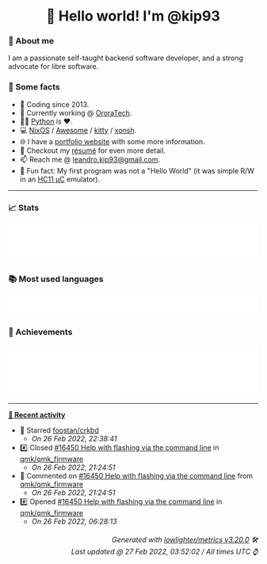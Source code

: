 <!-- README template, populated using this action:
     https://github.com/kip93/kip93/blob/main/.github/workflows/readme.yml. -->

<h1 align="center">👋 Hello world! I'm @kip93</h1> <!-- LOGIN => username -->

### 👤 About me

I am a passionate self-taught backend software developer, and a strong advocate for libre software.


### 💬 Some facts

* 📅 Coding since 2013.
* 💼 Currently working @ [OroraTech](https://ororatech.com/).
* 👨‍💻 [Python](https://github.com/search?q=user%3Akip93&l=python) is ❤️. <!-- LOGIN => username -->
* 💻 [NixOS](https://github.com/NixOS/) /
     [Awesome](https://github.com/awesomeWM/) /
     [kitty](https://github.com/kovidgoyal/kitty/) /
     [xonsh](https://github.com/xonsh/).
* 🌐 I have a [portfolio website](https://kip93.net/) with some more information.
* 📝 Checkout my [résumé](https://kip93.net/resume/) for even more detail.
* 📫 Reach me @ [leandro.kip93@gmail.com](mailto:leandro.kip93@gmail.com).
* 🎲 Fun fact: My first program was not a "Hello World" (it was simple R/W in an [HC11 µC](https://en.wikipedia.org/wiki/68HC11) emulator).


-----------------------------------------------------------------------------------------------------------------------


### 📈 Stats

![](./stats.svg)


### 📚 Most used languages <!-- by percentage, in decreasing order -->

![](./languages.svg)


### 🏅 Achievements

![](./achievements.svg)


-----------------------------------------------------------------------------------------------------------------------


**[📰 Recent activity](https://github.com/kip93)**
* 🌟 Starred [foostan/crkbd](https://github.com/foostan/crkbd)
  * *On 26 Feb 2022, 22:38:41*
* #️⃣ Closed [#16450 Help with flashing via the command line](https://github.com/qmk/qmk_firmware/issues/16450) in [qmk/qmk_firmware](https://github.com/qmk/qmk_firmware)
  * *On 26 Feb 2022, 21:24:51*
* 💬 Commented on [#16450 Help with flashing via the command line](https://github.com/qmk/qmk_firmware/issues/16450) from [qmk/qmk_firmware](https://github.com/qmk/qmk_firmware)
  * *On 26 Feb 2022, 21:24:51*
* #️⃣ Opened [#16450 Help with flashing via the command line](https://github.com/qmk/qmk_firmware/issues/16450) in [qmk/qmk_firmware](https://github.com/qmk/qmk_firmware)
  * *On 26 Feb 2022, 06:28:13*
 <!-- Last activity -->


<h6 align="right"><em>
    Generated with <a href="https://github.com/lowlighter/metrics/tree/latest/">lowlighter/metrics v3.20.0</a> 🛠️<br> <!-- VERSION => MAJOR.minor.patch -->
    Last updated @ 27 Feb 2022, 03:52:02 / All times UTC ⌚ <!-- meta.generated => DD/MM/YYYY, hh:mm -->
</em></h6>
